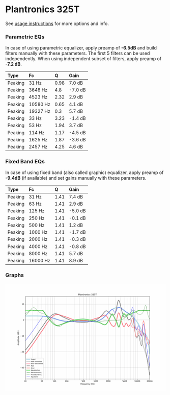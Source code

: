# Plantronics 325T
See [usage instructions](https://github.com/jaakkopasanen/AutoEq#usage) for more options and info.

### Parametric EQs
In case of using parametric equalizer, apply preamp of **-6.5dB** and build filters manually
with these parameters. The first 5 filters can be used independently.
When using independent subset of filters, apply preamp of **-7.2 dB**.

| Type    | Fc       |    Q | Gain    |
|:--------|:---------|:-----|:--------|
| Peaking | 31 Hz    | 0.98 | 7.0 dB  |
| Peaking | 3648 Hz  | 4.8  | -7.0 dB |
| Peaking | 4523 Hz  | 2.32 | 2.9 dB  |
| Peaking | 10580 Hz | 0.65 | 4.1 dB  |
| Peaking | 19327 Hz | 0.3  | 5.7 dB  |
| Peaking | 33 Hz    | 3.23 | -1.4 dB |
| Peaking | 53 Hz    | 1.94 | 3.7 dB  |
| Peaking | 114 Hz   | 1.17 | -4.5 dB |
| Peaking | 1625 Hz  | 1.87 | -3.6 dB |
| Peaking | 2457 Hz  | 4.25 | 4.6 dB  |

### Fixed Band EQs
In case of using fixed band (also called graphic) equalizer, apply preamp of **-9.4dB**
(if available) and set gains manually with these parameters.

| Type    | Fc       |    Q | Gain    |
|:--------|:---------|:-----|:--------|
| Peaking | 31 Hz    | 1.41 | 7.4 dB  |
| Peaking | 63 Hz    | 1.41 | 2.9 dB  |
| Peaking | 125 Hz   | 1.41 | -5.0 dB |
| Peaking | 250 Hz   | 1.41 | -0.1 dB |
| Peaking | 500 Hz   | 1.41 | 1.2 dB  |
| Peaking | 1000 Hz  | 1.41 | -1.7 dB |
| Peaking | 2000 Hz  | 1.41 | -0.3 dB |
| Peaking | 4000 Hz  | 1.41 | -0.8 dB |
| Peaking | 8000 Hz  | 1.41 | 5.7 dB  |
| Peaking | 16000 Hz | 1.41 | 8.9 dB  |

### Graphs
![](./Plantronics%20325T.png)